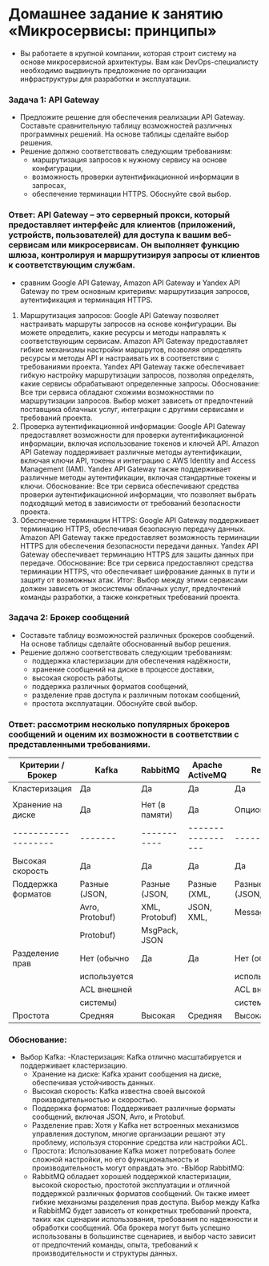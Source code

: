 # Домашнее задание к занятию «Микросервисы: принципы»
- Вы работаете в крупной компании, которая строит систему на основе микросервисной архитектуры. Вам как DevOps-специалисту необходимо выдвинуть предложение по организации инфраструктуры для разработки и эксплуатации.
### Задача 1: API Gateway
- Предложите решение для обеспечения реализации API Gateway. Составьте сравнительную таблицу возможностей различных программных решений. На основе таблицы сделайте выбор решения.
- Решение должно соответствовать следующим требованиям:
  - маршрутизация запросов к нужному сервису на основе конфигурации,
  - возможность проверки аутентификационной информации в запросах,
  - обеспечение терминации HTTPS.
Обоснуйте свой выбор.
### Ответ: API Gateway – это серверный прокси, который предоставляет интерфейс для клиентов (приложений, устройств, пользователей) для доступа к вашим веб-сервисам или микросервисам. Он выполняет функцию шлюза, контролируя и маршрутизируя запросы от клиентов к соответствующим службам.
- сравним Google API Gateway, Amazon API Gateway и Yandex API Gateway по трем основным критериям: маршрутизация запросов, аутентификация и терминация HTTPS.

1. Маршрутизация запросов:
Google API Gateway позволяет настраивать маршруты запросов на основе конфигурации. Вы можете определить, какие ресурсы и методы направлять к соответствующим сервисам.
Amazon API Gateway предоставляет гибкие механизмы настройки маршрутов, позволяя определять ресурсы и методы API и настраивать их в соответствии с требованиями проекта.
Yandex API Gateway также обеспечивает гибкую настройку маршрутизации запросов, позволяя определять, какие сервисы обрабатывают определенные запросы.
Обоснование: Все три сервиса обладают схожими возможностями по маршрутизации запросов. Выбор может зависеть от предпочтений поставщика облачных услуг, интеграции с другими сервисами и требований проекта.
2. Проверка аутентификационной информации:
Google API Gateway предоставляет возможности для проверки аутентификационной информации, включая использование токенов и ключей API.
Amazon API Gateway поддерживает различные методы аутентификации, включая ключи API, токены и интеграцию с AWS Identity and Access Management (IAM).
Yandex API Gateway также поддерживает различные методы аутентификации, включая стандартные токены и ключи.
Обоснование: Все три сервиса обеспечивают средства проверки аутентификационной информации, что позволяет выбрать подходящий метод в зависимости от требований безопасности проекта.
3. Обеспечение терминации HTTPS:
Google API Gateway поддерживает терминацию HTTPS, обеспечивая безопасную передачу данных.
Amazon API Gateway также предоставляет возможность терминации HTTPS для обеспечения безопасности передачи данных.
Yandex API Gateway обеспечивает терминацию HTTPS для защиты данных при передаче.
Обоснование: Все три сервиса предоставляют средства терминации HTTPS, что обеспечивает шифрование данных в пути и защиту от возможных атак.
Итог:
Выбор между этими сервисами должен зависеть от экосистемы облачных услуг, предпочтений команды разработки, а также конкретных требований проекта.
### Задача 2: Брокер сообщений
- Составьте таблицу возможностей различных брокеров сообщений. На основе таблицы сделайте обоснованный выбор решения.
- Решение должно соответствовать следующим требованиям:
  - поддержка кластеризации для обеспечения надёжности,
  - хранение сообщений на диске в процессе доставки,
  - высокая скорость работы,
  - поддержка различных форматов сообщений,
  - разделение прав доступа к различным потокам сообщений,
  - простота эксплуатации.
Обоснуйте свой выбор.
### Ответ: рассмотрим несколько популярных брокеров сообщений и оценим их возможности в соответствии с представленными требованиями.
| Критерии / Брокер |	Kafka	| RabbitMQ	| Apache ActiveMQ |	Redis |	NATS|
|-------------------|-------|-----------|-----------------|-------|-----|
| Кластеризация     |	Да    |	Да        |	Да              |	Да	  |Да   |
|                   |       |      |    |    |   |
|Хранение на диске	|Да |	Нет (в памяти)|	Да	|Опционально|	Нет (в памяти)|
|-------------------|-------|-----------|-----------------|-------|-----|
|Высокая скорость |	Да |	Да |	Да |	Да |	Да |
|Поддержка форматов |	Разные (JSON,|	Разные (JSON,|	Разные (XML,|	Разные (JSON,|	Разные (JSON,|
|	            |Avro, Protobuf)|	XML, Protobuf)|	JSON, XML, |	MessagePack,|	Protocol Buffers|
|		|	Protobuf)|	MsgPack, JSON |            |                |         |	
|Разделение прав |	Нет (обычно |	  Да|	          Да|	    Нет (обычно|	    Да|
|       	|используется|		|	                   |используется|     |                 |	
|      	         |ACL внешней |		|             |	ACL внешней|     |       |    	
|       	|системы) |		|	|     системы) |                |       |	
|Простота	|Средняя |	Высокая|	Средняя|	Высокая|	Высокая|

### Обоснование:
- Выбор Kafka:
  -Кластеризация: Kafka отлично масштабируется и поддерживает кластеризацию.
  - Хранение на диске: Kafka хранит сообщения на диске, обеспечивая устойчивость данных.
  - Высокая скорость: Kafka известна своей высокой производительностью и скоростью.
  - Поддержка форматов: Поддерживает различные форматы сообщений, включая JSON, Avro, и Protobuf.
  - Разделение прав: Хотя у Kafka нет встроенных механизмов управления доступом, многие организации решают эту проблему, используя сторонние средства или настройки ACL.
  - Простота: Использование Kafka может потребовать более сложной настройки, но его функциональность и производительность могут оправдать это.
-ВЫбор RabbitMQ:
  - RabbitMQ обладает хорошей поддержкой кластеризации, высокой скоростью, простотой эксплуатации и отличной поддержкой различных форматов сообщений. Он также имеет гибкие механизмы разделения прав доступа.
Выбор между Kafka и RabbitMQ будет зависеть от конкретных требований проекта, таких как сценарии использования, требования по надежности и обработки сообщений.
Оба брокера могут быть успешно использованы в большинстве сценариев, и выбор часто зависит от предпочтений команды, опыта, требований к производительности и структуры данных.


